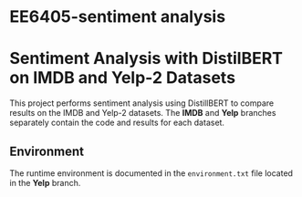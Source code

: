 # EE6405-sentiment analysis
# Sentiment Analysis with DistilBERT on IMDB and Yelp-2 Datasets

This project performs sentiment analysis using DistillBERT to compare results on the IMDB and Yelp-2 datasets. The **IMDB** and **Yelp** branches separately contain the code and results for each dataset.

## Environment

The runtime environment is documented in the `environment.txt` file located in the **Yelp** branch.
